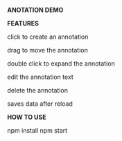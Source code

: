 **ANOTATION DEMO**

**FEATURES**

click to create an annotation

drag to move the annotation

double click to expand the annotation

edit the annotation text

delete the annotation

saves data after reload

**HOW TO USE**

npm install
npm start